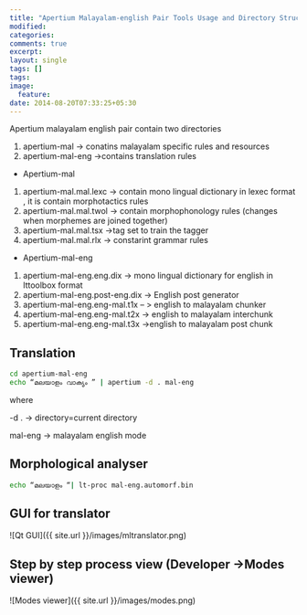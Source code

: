 ```yaml
---
title: "Apertium Malayalam-english Pair Tools Usage and Directory Structure"
modified:
categories: 
comments: true
excerpt:
layout: single
tags: []
tags: 
image:
  feature:
date: 2014-08-20T07:33:25+05:30
---
```

Apertium malayalam english pair contain two directories

1. apertium-mal -> conatins malayalam specific rules and resources
2. apertium-mal-eng ->contains translation rules

* Apertium-mal

1. apertium-mal.mal.lexc  -> contain mono lingual dictionary in lexec format , it is contain morphotactics rules
2. apertium-mal.mal.twol -> contain morphophonology rules (changes when morphemes are joined together)
3. apertium-mal.mal.tsx ->tag set to train the tagger
4. apertium-mal.mal.rlx  -> constarint grammar rules

* Apertium-mal-eng

1. apertium-mal-eng.eng.dix -> mono lingual dictionary for english in lttoolbox format
2. apertium-mal-eng.post-eng.dix -> English post generator
3. apertium-mal-eng.eng-mal.t1x – > english to malayalam chunker
4. apertium-mal-eng.eng-mal.t2x -> english to malayalam interchunk
5. apertium-mal-eng.eng-mal.t3x ->english to malayalam post chunk

Translation
---------------------

```bash
cd apertium-mal-eng
echo “മലയാളം വാക്യം ” | apertium -d . mal-eng
```
where

-d . -> directory=current directory

mal-eng -> malayalam english mode

Morphological analyser
---------------------

```bash
echo “മലയാളം “| lt-proc mal-eng.automorf.bin
```

GUI for translator
---------------------
![Qt GUI]({{ site.url }}/images/mltranslator.png)

Step by step process view (Developer ->Modes viewer)
---------------------

![Modes viewer]({{ site.url }}/images/modes.png)

